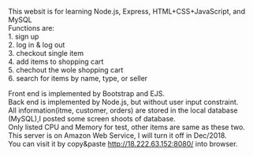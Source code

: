 This websit is for learning Node.js, Express, HTML+CSS+JavaScript, and MySQL  
Functions are:   
               1. sign up  
               2. log in & log out  
               3. checkout single item  
               4. add items to shopping cart  
               5. chechout the wole shopping cart  
               6. search for items by name, type, or seller  

Front end is implemented by Bootstrap and EJS.  
Back end is implemented by Node.js, but without user input constraint.   
All information(itme, customer, orders) are stored in the local database (MySQL),I posted some screen shoots of database.  
Only listed CPU and Memory for test, other items are same as these two.  
This server is on Amazon Web Service, I will turn it off in Dec/2018.  
You can visit it by copy&paste http://18.222.63.152:8080/ into browser.  
